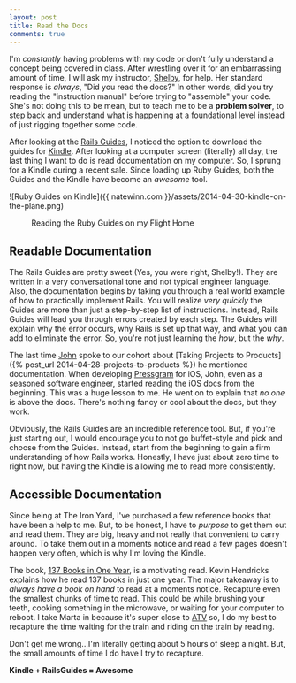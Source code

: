 ```yaml
---
layout: post
title: Read the Docs
comments: true
---
```


I'm *constantly* having problems with my code or don't fully understand a concept being covered in class. After wrestling over it for an embarrassing amount of time, I will ask my instructor, [Shelby](https://twitter.com/switzerly), for help. Her standard response is *always*, "Did you read the docs?" In other words, did you try reading the "instruction manual" before trying to "assemble" your code. She's not doing this to be mean, but to teach me to be a **problem solver**, to step back and understand what is happening at a foundational level instead of just rigging together some code. 

After looking at the [Rails Guides](http://guides.rubyonrails.org/), I noticed the option to download the guides for [Kindle](http://www.amazon.com/dp/B00AWH595M/ref=fs_clw). After looking at a computer screen (literally) all day, the last thing I want to do is read documentation on my computer. So, I sprung for a Kindle during a recent sale. Since loading up Ruby Guides, both the Guides and the Kindle have become an *awesome* tool.

<img>![Ruby Guides on Kindle]({{ natewinn.com }}/assets/2014-04-30-kindle-on-the-plane.png)</img>
<figure><figcaption>Reading the Ruby Guides on my Flight Home</figcaption></figure>

## Readable Documentation
The Rails Guides are pretty sweet (Yes, you were right, Shelby!). They are written in a very conversational tone and not typical engineer language. Also, the documentation begins by taking you through a real world example of how to practically implement Rails. You will realize *very quickly* the Guides are more than just a step-by-step list of instructions. Instead, Rails Guides will lead you through errors created by each step. The Guides will explain why the error occurs, why Rails is set up that way, and what you can add to eliminate the error. So, you're not just learning the *how*, but the *why*.

The last time [John](http://john.do/) spoke to our cohort about [Taking Projects to Products]({% post_url 2014-04-28-projects-to-products %}) he mentioned documentation. When developing [Pressgram](http://pressgr.am/) for iOS, John, even as a seasoned software engineer, started reading the iOS docs from the beginning. This was a huge lesson to me. He went on to explain that *no one* is above the docs. There's nothing fancy or cool about the docs, but they work.

Obviously, the Rails Guides are an incredible reference tool. But, if you're just starting out, I would encourage you to not go buffet-style and pick and choose from the Guides. Instead, start from the beginning to gain a firm understanding of how Rails works. Honestly, I have just about zero time to right now, but having the Kindle is allowing me to read more consistently.

## Accessible Documentation
Since being at The Iron Yard, I've purchased a few reference books that have been a help to me. But, to be honest, I have to *purpose* to get them out and read them. They are big, heavy and not really that convenient to carry around. To take them out in a moments notice and read a few pages doesn't happen very often, which is why I'm loving the Kindle.

The book, [137 Books in One Year](http://www.amazon.com/gp/product/B00B3HLOA4/ref=kinw_myk_ro_title), is a motivating read. Kevin Hendricks explains how he read 137 books in just one year. The major takeaway is to *always have a book on hand* to read at a moments notice. Recapture even the smallest chunks of time to read. This could be while brushing your teeth, cooking something in the microwave, or waiting for your computer to reboot. I take Marta in because it's super close to [ATV](http://atlantatechvillage.com/) so, I do my best to recapture the time waiting for the train and riding on the train by reading.

Don't get me wrong...I'm literally getting about 5 hours of sleep a night. But, the small amounts of time I do have I try to recapture.

**Kindle + RailsGuides = Awesome**